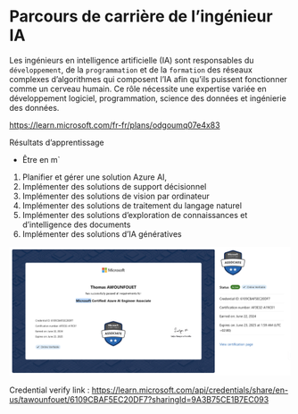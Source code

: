 # Parcours de carrière de l’ingénieur IA

Les ingénieurs en intelligence artificielle (IA) sont responsables du `développement`, de la `programmation` et de la `formation` des réseaux complexes d’algorithmes qui composent l’IA afin qu’ils puissent fonctionner comme un cerveau humain. Ce rôle nécessite une expertise variée en développement logiciel, programmation, science des données et ingénierie des données.

https://learn.microsoft.com/fr-fr/plans/odgoumq07e4x83 


Résultats d’apprentissage
* Être en m`

1.  Planifier et gérer une solution Azure AI, 
2. Implémenter des solutions de support décisionnel
3. Implémenter des solutions de vision par ordinateur
4. Implémenter des solutions de traitement du langage naturel
5. Implémenter des solutions d’exploration de connaissances et d’intelligence des documents
6. Implémenter des solutions d’IA génératives

![Certified AI Engineer](certification.png)

Credential verify link : https://learn.microsoft.com/api/credentials/share/en-us/tawounfouet/6109CBAF5EC20DF7?sharingId=9A3B75CE1B7EC093
